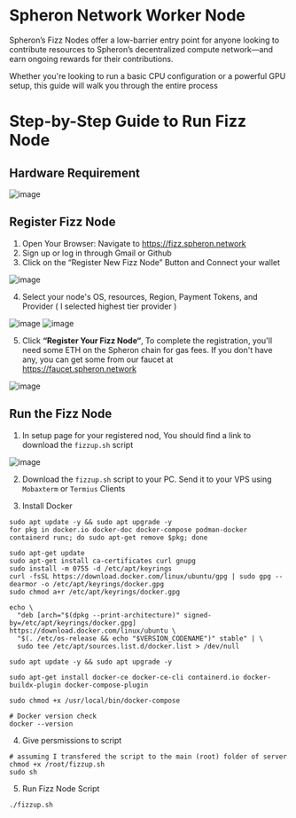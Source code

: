 # Spheron Network Worker Node
Spheron’s Fizz Nodes offer a low-barrier entry point for anyone looking to contribute resources to Spheron’s decentralized compute network—and earn ongoing rewards for their contributions.

Whether you're looking to run a basic CPU configuration or a powerful GPU setup, this guide will walk you through the entire process


# Step-by-Step Guide to Run Fizz Node

## Hardware Requirement
![image](https://github.com/user-attachments/assets/d9d9f0a7-a2f2-41da-8194-16d6dd4b8a00)

## Register Fizz Node
1. Open Your Browser: Navigate to https://fizz.spheron.network
2. Sign up or log in through Gmail or Github
3. Click on the “Register New Fizz Node” Button and Connect your wallet

![image](https://github.com/user-attachments/assets/2876dc7d-dc59-460c-9a0d-f42ce0ea4343)

4. Select your node's OS, resources, Region, Payment Tokens, and Provider ( I selected highest tier provider )

![image](https://github.com/user-attachments/assets/536c09d7-1af6-4832-9b4c-33b9861fecd6)
![image](https://github.com/user-attachments/assets/2ce43536-0cbd-435a-baf3-9beb0c05c645)

5. Click **“Register Your Fizz Node“**, To complete the registration, you'll need some ETH on the Spheron chain for gas fees. If you don't have any, you can get some from our faucet at https://faucet.spheron.network

![image](https://github.com/user-attachments/assets/afcd4cd4-240d-46aa-a5d8-6d35bdea0741)


## Run the Fizz Node
1. In setup page for your registered nod, You should find a link to download the `fizzup.sh` script

![image](https://github.com/user-attachments/assets/3052022b-2a14-42a7-8613-bf6ea5624a08)

2. Download the `fizzup.sh` script to your PC. Send it to your VPS using `Mobaxterm` or `Termius` Clients

3. Install Docker
```console
sudo apt update -y && sudo apt upgrade -y
for pkg in docker.io docker-doc docker-compose podman-docker containerd runc; do sudo apt-get remove $pkg; done

sudo apt-get update
sudo apt-get install ca-certificates curl gnupg
sudo install -m 0755 -d /etc/apt/keyrings
curl -fsSL https://download.docker.com/linux/ubuntu/gpg | sudo gpg --dearmor -o /etc/apt/keyrings/docker.gpg
sudo chmod a+r /etc/apt/keyrings/docker.gpg

echo \
  "deb [arch="$(dpkg --print-architecture)" signed-by=/etc/apt/keyrings/docker.gpg] https://download.docker.com/linux/ubuntu \
  "$(. /etc/os-release && echo "$VERSION_CODENAME")" stable" | \
  sudo tee /etc/apt/sources.list.d/docker.list > /dev/null

sudo apt update -y && sudo apt upgrade -y

sudo apt-get install docker-ce docker-ce-cli containerd.io docker-buildx-plugin docker-compose-plugin

sudo chmod +x /usr/local/bin/docker-compose

# Docker version check
docker --version
```

4. Give persmissions to script
```console
# assuming I transfered the script to the main (root) folder of server
chmod +x /root/fizzup.sh
sudo sh
```

5. Run Fizz Node Script
```
./fizzup.sh
```






